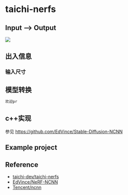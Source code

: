 # taichi-nerfs

## Input --> Output

![](https://github.com/EdVince/NeRF-NCNN/raw/main/resources/Lego.gif)

## 出入信息

### 输入尺寸

## 模型转换

```python
欢迎pr

```

## c++实现

参见 <https://github.com/EdVince/Stable-Diffusion-NCNN>

## Example project

## Reference

- [taichi-dev/taichi-nerfs](https://github.com/taichi-dev/taichi-nerfs)
- [EdVince/NeRF-NCNN](https://github.com/EdVince/NeRF-NCNN)
- [Tencent/ncnn](https://github.com/Tencent/ncnn)
